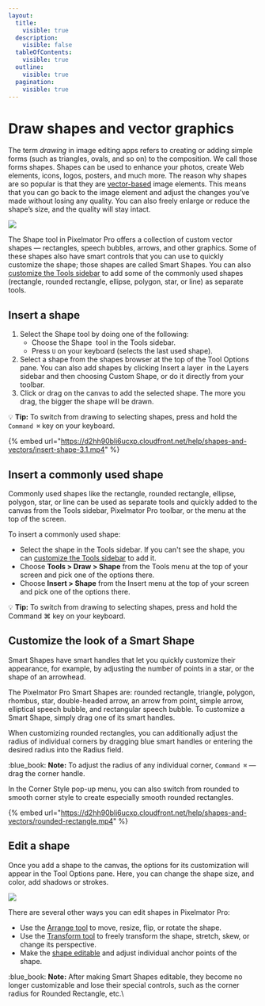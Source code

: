 ```yaml
---
layout:
  title:
    visible: true
  description:
    visible: false
  tableOfContents:
    visible: true
  outline:
    visible: true
  pagination:
    visible: true
---
```


# Draw shapes and vector graphics

The term _drawing_ in image editing apps refers to creating or adding simple forms (such as triangles, ovals, and so on) to the composition. We call those forms shapes. Shapes can be used to enhance your photos, create Web elements, icons, logos, posters, and much more. The reason why shapes are so popular is that they are [vector-based](../working-with-layers/convert-layers-into-pixels.md#what-is-the-difference-between-pixel-and-vector-layers) image elements. This means that you can go back to the image element and adjust the changes you’ve made without losing any quality. You can also freely enlarge or reduce the shape’s size, and the quality will stay intact.

![](https://help.pixelmator.com/pixelmator-pro/3.5/assets/English/1656926454000.jpeg)

The Shape tool in Pixelmator Pro offers a collection of custom vector shapes — rectangles, speech bubbles, arrows, and other graphics. Some of these shapes also have smart controls that you can use to quickly customize the shape; those shapes are called Smart Shapes. You can also [customize the Tools sidebar](../pixelmator-pro-basics/customize-the-tools-sidebar.md) to add some of the commonly used shapes (rectangle, rounded rectangle, ellipse, polygon, star, or line) as separate tools.

## Insert a shape

1. Select the Shape tool by doing one of the following:
   * Choose the Shape <img src="https://help.pixelmator.com/pixelmator-pro/3.5/assets/English/1605106203000.png" alt="" data-size="line"> tool in the Tools sidebar.
   * Press `U` on your keyboard (selects the last used shape).
2. Select a shape from the shapes browser at the top of the Tool Options pane. You can also add shapes by clicking Insert a layer <img src="https://help.pixelmator.com/pixelmator-pro/3.5/assets/English/1648724547000.png" alt="" data-size="line"> in the Layers sidebar and then choosing Custom Shape, or do it directly from your toolbar.
3. Click or drag on the canvas to add the selected shape. The more you drag, the bigger the shape will be drawn.

:bulb: **Tip:** To switch from drawing to selecting shapes, press and hold the `Command ⌘` key on your keyboard.

{% embed url="https://d2hh90bli6ucxp.cloudfront.net/help/shapes-and-vectors/insert-shape-3.1.mp4" %}

## Insert a commonly used shape

Commonly used shapes like the rectangle, rounded rectangle, ellipse, polygon, star, or line can be used as separate tools and quickly added to the canvas from the Tools sidebar, Pixelmator Pro toolbar, or the menu at the top of the screen.&#x20;

To insert a commonly used shape:

* Select the shape in the Tools sidebar. If you can't see the shape, you can [customize the Tools sidebar](../pixelmator-pro-basics/customize-the-tools-sidebar.md) to add it.
* Choose **Tools > Draw > Shape** from the Tools menu at the top of your screen and pick one of the options there.
* Choose **Insert > Shape** from the Insert menu at the top of your screen and pick one of the options there.

:bulb: **Tip:** To switch from drawing to selecting shapes, press and hold the Command ⌘ key on your keyboard.

## Customize the look of a Smart Shape

Smart Shapes have smart handles that let you quickly customize their appearance, for example, by adjusting the number of points in a star, or the shape of an arrowhead.

The Pixelmator Pro Smart Shapes are: rounded rectangle, triangle, polygon, rhombus, star, double-headed arrow, an arrow from point, simple arrow, elliptical speech bubble, and rectangular speech bubble. To customize a Smart Shape, simply drag one of its smart handles.

When customizing rounded rectangles, you can additionally adjust the radius of individual corners by dragging blue smart handles or entering the desired radius into the Radius field.

:blue\_book: **Note:** To adjust the radius of any individual corner, `Command ⌘` — drag the corner handle.

In the Corner Style pop-up menu, you can also switch from rounded to smooth corner style to create especially smooth rounded rectangles.

{% embed url="https://d2hh90bli6ucxp.cloudfront.net/help/shapes-and-vectors/rounded-rectangle.mp4" %}

## Edit a shape

Once you add a shape to the canvas, the options for its customization will appear in the Tool Options pane. Here, you can change the shape size, and color, add shadows or strokes.

![](https://help.pixelmator.com/pixelmator-pro/3.5/assets/English/1667389227000.jpeg)

There are several other ways you can edit shapes in Pixelmator Pro:

* Use the [Arrange tool](../working-with-layers/use-the-arrange-tool.md) to move, resize, flip, or rotate the shape.&#x20;
* Use the [Transform tool](../working-with-layers/transform-layers.md#choose-the-transform-tool) to freely transform the shape, stretch, skew, or change its perspective.
* Make the [shape editable](edit-vector-paths.md) and adjust individual anchor points of the shape.

:blue\_book: **Note:** After making Smart Shapes editable, they become no longer customizable and lose their special controls, such as the corner radius for Rounded Rectangle, etc.\
